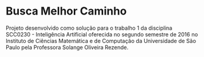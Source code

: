 # Busca Melhor Caminho
Projeto desenvolvido como solução para o trabalho 1 da disciplina SCC0230 - Inteligência Artificial oferecida no segundo semestre de 2016 no Instituto de Ciências Matemática e de Computação da Universidade de São Paulo pela Professora Solange Oliveira Rezende.

